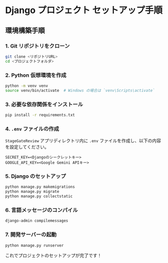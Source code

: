 # Django プロジェクト セットアップ手順

## 環境構築手順

### 1. Git リポジトリをクローン
```sh
git clone <リポジトリURL>
cd <プロジェクトフォルダ>
```

### 2. Python 仮想環境を作成
```sh
python -m venv venv
source venv/bin/activate  # Windows の場合は `venv\Scripts\activate`
```

### 3. 必要な依存関係をインストール
```sh
pip install -r requirements.txt
```

### 4. `.env` ファイルの作成
`StageGateReview` アプリディレクトリ内に `.env` ファイルを作成し、以下の内容を設定してください。

```
SECRET_KEY=<Djangoのシークレットキー>
GOOGLE_API_KEY=<Google Gemini APIキー>
```

### 5. Django のセットアップ
```sh
python manage.py makemigrations
python manage.py migrate
python manage.py collectstatic
```

### 6. 言語メッセージのコンパイル
```sh
django-admin compilemessages
```

### 7. 開発サーバーの起動
```sh
python manage.py runserver
```

これでプロジェクトのセットアップが完了です！

